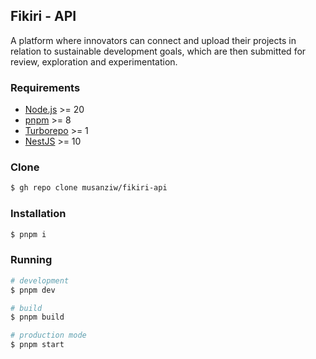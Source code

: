 ## Fikiri - API

A platform where innovators can connect and upload their projects in relation to sustainable development goals, which are then submitted for review, exploration and experimentation.

### Requirements

- [Node.js](https://nodejs.org/en/download/) >= 20
- [pnpm](https://pnpm.js.org/en/installation) >= 8
- [Turborepo](https://turbo.build/repo/docs/installing) >= 1
- [NestJS](https://docs.nestjs.com/#installation) >= 10


### Clone 
```bash
$ gh repo clone musanziw/fikiri-api
```

### Installation

```bash
$ pnpm i
```

### Running

```bash
# development
$ pnpm dev

# build
$ pnpm build

# production mode
$ pnpm start
```

